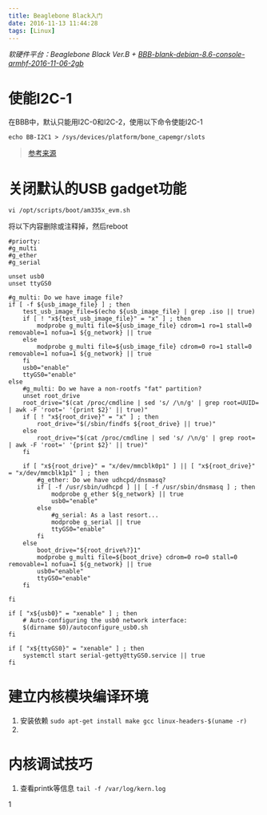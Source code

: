 ```yaml
---
title: Beaglebone Black入门
date: 2016-11-13 11:44:28
tags: [Linux]
---
```


*软硬件平台：Beaglebone Black Ver.B + [BBB-blank-debian-8.6-console-armhf-2016-11-06-2gb](https://rcn-ee.com/rootfs/bb.org/testing/2016-11-06/console/BBB-blank-debian-8.6-console-armhf-2016-11-06-2gb.img.xz)*

# 使能I2C-1
在BBB中，默认只能用I2C-0和I2C-2，使用以下命令使能I2C-1

`echo BB-I2C1 > /sys/devices/platform/bone_capemgr/slots`
> [参考来源](https://www.cs.sfu.ca/CourseCentral/433/bfraser/other/I2CGuide.pdf)

# 关闭默认的USB gadget功能
`vi /opt/scripts/boot/am335x_evm.sh`

将以下内容删除或注释掉，然后reboot
```
#priorty:
#g_multi
#g_ether
#g_serial

unset usb0
unset ttyGS0

#g_multi: Do we have image file?
if [ -f ${usb_image_file} ] ; then
	test_usb_image_file=$(echo ${usb_image_file} | grep .iso || true)
	if [ ! "x${test_usb_image_file}" = "x" ] ; then
		modprobe g_multi file=${usb_image_file} cdrom=1 ro=1 stall=0 removable=1 nofua=1 ${g_network} || true
	else
		modprobe g_multi file=${usb_image_file} cdrom=0 ro=1 stall=0 removable=1 nofua=1 ${g_network} || true
	fi
	usb0="enable"
	ttyGS0="enable"
else
	#g_multi: Do we have a non-rootfs "fat" partition?
	unset root_drive
	root_drive="$(cat /proc/cmdline | sed 's/ /\n/g' | grep root=UUID= | awk -F 'root=' '{print $2}' || true)"
	if [ ! "x${root_drive}" = "x" ] ; then
		root_drive="$(/sbin/findfs ${root_drive} || true)"
	else
		root_drive="$(cat /proc/cmdline | sed 's/ /\n/g' | grep root= | awk -F 'root=' '{print $2}' || true)"
	fi

	if [ "x${root_drive}" = "x/dev/mmcblk0p1" ] || [ "x${root_drive}" = "x/dev/mmcblk1p1" ] ; then
		#g_ether: Do we have udhcpd/dnsmasq?
		if [ -f /usr/sbin/udhcpd ] || [ -f /usr/sbin/dnsmasq ] ; then
			modprobe g_ether ${g_network} || true
			usb0="enable"
		else
			#g_serial: As a last resort...
			modprobe g_serial || true
			ttyGS0="enable"
		fi
	else
		boot_drive="${root_drive%?}1"
		modprobe g_multi file=${boot_drive} cdrom=0 ro=0 stall=0 removable=1 nofua=1 ${g_network} || true
		usb0="enable"
		ttyGS0="enable"
	fi

fi

if [ "x${usb0}" = "xenable" ] ; then
	# Auto-configuring the usb0 network interface:
	$(dirname $0)/autoconfigure_usb0.sh
fi

if [ "x${ttyGS0}" = "xenable" ] ; then
	systemctl start serial-getty@ttyGS0.service || true
fi
```

# 建立内核模块编译环境
1. 安装依赖 `sudo apt-get install make gcc linux-headers-$(uname -r)`
2.



# 内核调试技巧
1. 查看printk等信息  `tail -f /var/log/kern.log`




















1
